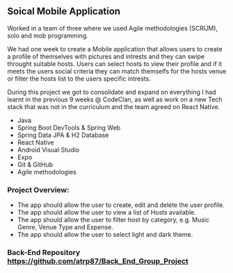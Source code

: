 ## Soical Mobile Application

Worked in a team of three where we used Agile methodologies (SCRUM), solo and mob programming.

We had one week to create a Mobile application that allows users to create a profile of themselves with pictures and intrests and they can swipe throught suitable hosts. Users can select hosts to view their profile and if it meets the users social criteria they can match themselfs for the hosts venue or filter the hosts list to the users specific intrests.

During this project we got to consolidate and expand on everything I had learnt in the previous 9 weeks @ CodeClan, as well as work on a new Tech stack that was not in the curriculum and the team agreed on React Native.

* Java
* Spring Boot DevTools & Spring Web
* Spring Data JPA & H2 Database
* React Native
* Android Visual Studio
* Expo
* Git & GitHub
* Agile methodologies

### Project Overview:

* The app should allow the user to create, edit and delete the user profile.
* The app should allow the user to view a list of Hosts available.
* The app should allow the user to filter host by category, e.g. Music Genre, Venue Type and Expense.
* The app should allow the user to select light and dark theme.

### Back-End Repository https://github.com/atrp87/Back_End_Group_Project
